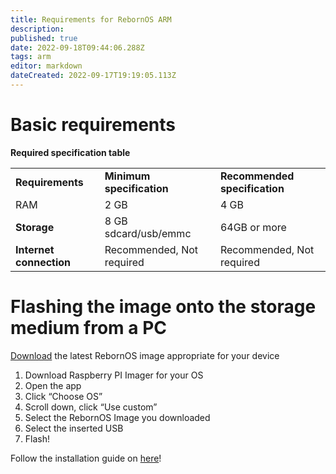 ```yaml
---
title: Requirements for RebornOS ARM
description: 
published: true
date: 2022-09-18T09:44:06.288Z
tags: arm
editor: markdown
dateCreated: 2022-09-17T19:19:05.113Z
---
```


# Basic requirements

**Required specification table**

|     |     |     |
| --- | --- | --- |
| **Requirements** | **Minimum specification** | **Recommended specification** |
| RAM | 2 GB | 4 GB |
| **Storage** | 8 GB sdcard/usb/emmc | 64GB or more |
| **Internet connection** | Recommended, Not required | Recommended, Not required |

# Flashing the image onto the storage medium from a PC

[Download](https://www.rebornos.org/download-arm) the latest RebornOS image appropriate for your device

1.  Download Raspberry PI Imager for your OS
2.  Open the app
3.  Click “Choose OS”
4.  Scroll down, click “Use custom”
5.  Select the RebornOS Image you downloaded
6.  Select the inserted USB
7.  Flash!

Follow the installation guide on [here](https://wiki.rebornos.org/en/arm/install)!
